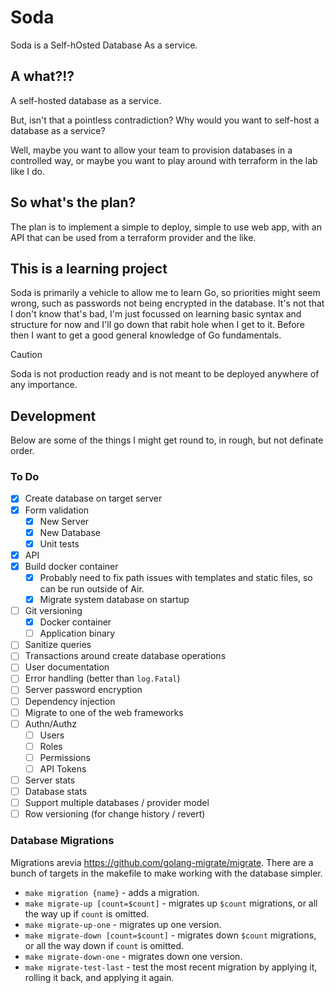 # Soda
Soda is a Self-hOsted Database As a service.

## A what?!?
A self-hosted database as a service.

But, isn't that a pointless contradiction? Why would you want to self-host
a database as a service?

Well, maybe you want to allow your team to provision databases in a
controlled way, or maybe you want to play around with terraform in
the lab like I do.

## So what's the plan?
The plan is to implement a simple to deploy, simple to use web app, with 
an API that can be used from a terraform provider and the like.

## This is a learning project
Soda is primarily a vehicle to allow me to learn Go, so priorities might seem
wrong, such as passwords not being encrypted in the database. It's not that I 
don't know that's bad, I'm just focussed on learning basic syntax and structure 
for now and I'll go down that rabit hole when I get to it. Before then I want
to get a good general knowledge of Go fundamentals.

> [!CAUTION]
> Soda is not production ready and is not meant to be
> deployed anywhere of any importance.

## Development
Below are some of the things I might get round to, in rough, but not definate order.

### To Do
- [x] Create database on target server
- [x] Form validation
    - [x] New Server
    - [x] New Database
    - [x] Unit tests
- [x] API
- [x] Build docker container
    - [x] Probably need to fix path issues with templates and static files, so can be run outside of Air.
    - [x] Migrate system database on startup
- [ ] Git versioning
  - [x] Docker container
  - [ ] Application binary
- [ ] Sanitize queries
- [ ] Transactions around create database operations
- [ ] User documentation
- [ ] Error handling (better than `log.Fatal`)
- [ ] Server password encryption
- [ ] Dependency injection
- [ ] Migrate to one of the web frameworks
- [ ] Authn/Authz
    - [ ] Users
    - [ ] Roles
    - [ ] Permissions
    - [ ] API Tokens
- [ ] Server stats
- [ ] Database stats
- [ ] Support multiple databases / provider model
- [ ] Row versioning (for change history / revert)

### Database Migrations
Migrations arevia https://github.com/golang-migrate/migrate. 
There are a bunch of targets in the makefile to make working with 
the database simpler.

- `make migration {name}` - adds a migration.
- `make migrate-up [count=$count]` - migrates up `$count` migrations, or all 
the way up if `count` is omitted.
- `make migrate-up-one` - migrates up one version.
- `make migrate-down [count=$count]` - migrates down `$count` migrations, or all
 the way down if `count` is omitted.
- `make migrate-down-one` - migrates down one version.
- `make migrate-test-last` - test the most recent migration by applying it, 
rolling it back, and applying it again.